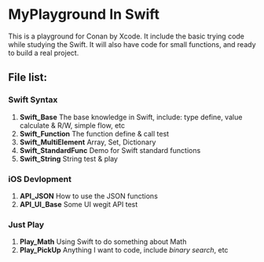 # MyPlayground In Swift
This is a playground for Conan by Xcode. It include the basic trying code while studying the Swift.
It will also have code for small functions, and ready to build a real project.


## File list:

### Swift Syntax
1. **Swift_Base**
	The base knowledge in Swift, include: type define, value calculate & R/W, simple flow, etc
1. **Swift_Function**
	The function define & call test
1. **Swift_MultiElement**
	Array, Set, Dictionary
1. **Swift_StandardFunc**
	Demo for Swift standard functions
1. **Swift_String**
	String test & play

	
### iOS Devlopment
1. **API_JSON**
	How to use the JSON functions
4. **API_UI_Base**
	Some UI wegit API test



### Just Play
1. **Play_Math**
	Using Swift to do something about Math
2. **Play_PickUp**
	Anything I want to code, include _binary search_, etc
	
